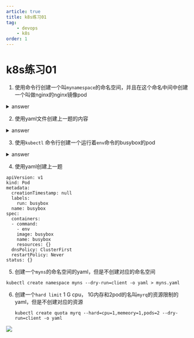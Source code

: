 ```yaml
---
article: true
title: k8s练习01
tag:
    - devops
    - k8s
order: 1
---
```


# k8s练习01


1. 使用命令行创建一个叫`mynamespace`的命名空间，并且在这个命名中间中创建一个叫做nginx的nginx镜像pod

<details>  
  <summary>answer</summary>  
  <pre><code>kubectl create namespace mynamespace</code></pre>
<pre><code>kubectl run nginx --image=nginx --restart=Never -n mynamespace</code></pre>  
</details>

2. 使用yaml文件创建上一题的内容
<details>  
  <summary>answer</summary>  
  <pre><code>apiVersion: v1
kind: Pod
metadata:
  creationTimestamp: null
  labels:
    run: nginx
  name: nginx
  namespace: mynamespace
spec:
  containers:
  - image: nginx
    imagePullPolicy: IfNotPresent
    name: nginx
    resources: {}
  dnsPolicy: ClusterFirst
  restartPolicy: Never
status: {}kubectl create namespace mynamespace</code></pre>
</details>

3. 使用`kubectl` 命令行创建一个运行着`env`命令的busybox的pod
<details>
<summary>answer</summary>
<pre><code>kubectl run busybox --image=busybox --command --restart=Never -it --rm -- env 
kubectl run busybox --image=busybox --command --restart=Never -- env
kubectl logs busybox</code></pre>
</details>

4. 使用yaml创建上一题
```
apiVersion: v1
kind: Pod
metadata:
  creationTimestamp: null
  labels:
    run: busybox
  name: busybox
spec:
  containers:
  - command:
    - env
    image: busybox
    name: busybox
    resources: {}
  dnsPolicy: ClusterFirst
  restartPolicy: Never
status: {}
```
5. 创建一个`myns`的命名空间的yaml，但是不创建对应的命名空间

`kubectl create namespace myns --dry-run=client -o yaml > myns.yaml`

6. 创建一个`hard limit`  1 G cpu， 1G内存和2pod的名叫`myrq`的资源限制的yaml，但是不创建对应的资源

	`kubectl create quota myrq --hard=cpu=1,memeory=1,pods=2 --dry-run=client -o yaml`









![](https://golearning.oss-cn-shanghai.aliyuncs.com/obsidian扫码_搜索联合传播样式-标准色版.png)